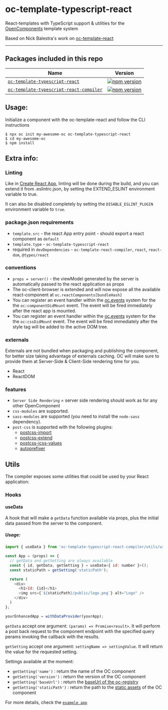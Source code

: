 # oc-template-typescript-react

React-templates with TypeScript support & utilities for the [OpenComponents](https://github.com/opentable/oc) template system

Based on Nick Balestra's work on [oc-template-react](https://github.com/opencomponents/oc-template-react)

---

## Packages included in this repo

| Name                                                                                       | Version                                                                                                                                             |
| ------------------------------------------------------------------------------------------ | --------------------------------------------------------------------------------------------------------------------------------------------------- |
| [`oc-template-typescript-react`](/packages/oc-template-typescript-react)                   | [![npm version](https://badge.fury.io/js/oc-template-typescript-react.svg)](http://badge.fury.io/js/oc-template-typescript-react)                   |
| [`oc-template-typescript-react-compiler`](/packages/oc-template-typescript-react-compiler) | [![npm version](https://badge.fury.io/js/oc-template-typescript-react-compiler.svg)](http://badge.fury.io/js/oc-template-typescript-react-compiler) |

## Usage:

Initialize a component with the oc-template-react and follow the CLI instructions

```
$ npx oc init my-awesome-oc oc-template-typescript-react
$ cd my-awesome-oc
$ npm install
```

## Extra info:

### Linting

Like in [Create React App](https://create-react-app.dev/docs/setting-up-your-editor/#displaying-lint-output-in-the-editor), linting will be done during the build, and you can extend it from .eslintrc.json, by setting the EXTEND_ESLINT environment variable to true.

It can also be disabled completely by setting the `DISABLE_ESLINT_PLUGIN` environment variable to `true`.

### package.json requirements

- `template.src` - the react App entry point - should export a react component as `default`
- `template.type` - `oc-template-typescript-react`
- required in `devDependencies` - `oc-template-react-compiler`, `react`, `react-dom`, `@types/react`

### conventions

- `props = server()` - the viewModel generated by the server is automatically passed to the react application as props
- The oc-client-browser is extended and will now expose all the available react-component at `oc.reactComponents[bundleHash]`
- You can register an event handler within the [oc.events](https://github.com/opentable/oc/wiki/Browser-client#oceventsoneventname-callback) system for the the `oc:componentDidMount` event. The event will be fired immediately after the react app is mounted.
- You can register an event handler within the [oc.events](https://github.com/opentable/oc/wiki/Browser-client#oceventsoneventname-callback) system for the the `oc:cssDidMount` event. The event will be fired immediately after the style tag will be added to the active DOM tree.

### externals

Externals are not bundled when packaging and publishing the component, for better size taking advantage of externals caching. OC will make sure to provide them at Server-Side & Client-Side rendering time for you.

- React
- ReactDOM

### features

- `Server Side Rendering` = server side rendering should work as for any other OpenComponent
- `css-modules` are supported.
- `sass-modules` are supported (you need to install the `node-sass` dependency).
- `post-css` is supported with the following plugins:
  - [postcss-import](https://github.com/postcss/postcss-import)
  - [postcss-extend](https://github.com/travco/postcss-extend)
  - [postcss-icss-values](https://github.com/css-modules/postcss-icss-values)
  - [autoprefixer](https://github.com/postcss/autoprefixer)

## Utils

The compiler exposes some utilities that could be used by your React application:

### Hooks

#### useData

A hook that will make a `getData` function available via props, plus
the initial data passed from the server to the component.

##### Usage:

```javascript
import { useData } from 'oc-template-typescript-react-compiler/utils/useData';

const App = (props) => {
  // getData and getSetting are always available
  const { id, getData, getSetting } = useData<{ id: number }>();
  const staticPath = getSetting('staticPath');

  return (
    <div>
      <h1>Id: {id}</h1>
      <img src={`${staticPath}/public/logo.png`} alt="Logo" />
    </div>
  )
};

yourEnhancedApp = withDataProvider(yourApp);
```

`getData` accept one argument: `(params) => Promise<result>`. It will perform a post back request to the component endpoint with the specified query perams invoking the callback with the results.

`getSetting` accept one argument: `settingName => settingValue`. It will return the value for the requested setting.

Settings available at the moment:

- `getSetting('name')` : return the name of the OC component
- `getSetting('version')` : return the version of the OC component
- `getSetting('baseUrl')` : return the [baseUrl of the oc-registry](https://github.com/opentable/oc/wiki/The-server.js#context-properties)
- `getSetting('staticPath')` : return the path to the [static assets](https://github.com/opentable/oc/wiki/The-server.js#add-static-resource-to-the-component) of the OC component

For more details, check the [`example app`](/acceptance-components/react-app/app.js)
